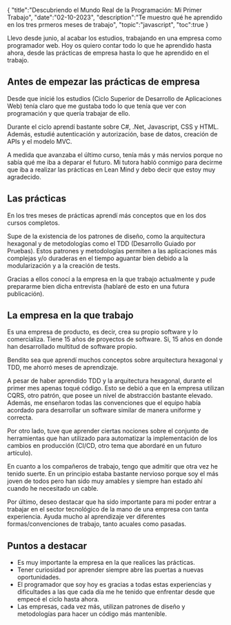 {
  "title":"Descubriendo el Mundo Real de la Programación: Mi Primer Trabajo", 
  "date":"02-10-2023",
  "description":"Te muestro qué he aprendido en los tres prmeros meses de trabajo",
  "topic":"javascript",
  "toc":true
}

Llevo desde junio, al acabar los estudios, trabajando en una empresa como programador web. Hoy os quiero contar todo lo que he aprendido hasta ahora, desde las prácticas de empresa hasta lo que he aprendido en el trabajo.

## Antes de empezar las prácticas de empresa

Desde que inicié los estudios (Ciclo Superior de Desarrollo de Aplicaciones Web) tenía claro que me gustaba todo lo que tenía que ver con programación y que quería trabajar de ello.

Durante el ciclo aprendí bastante sobre C#, .Net, Javascript, CSS y HTML. Además, estudié autenticación y autorización, base de datos, creación de APIs y el modelo MVC.

A medida que avanzaba el último curso, tenía más y más nervios porque no sabía qué me iba a deparar el futuro. Mi tutora habló conmigo para decirme que iba a realizar las prácticas en Lean Mind y debo decir que estoy muy agradecido.

## Las prácticas

En los tres meses de prácticas aprendí más conceptos que en los dos cursos completos. 

Supe de la existencia de los patrones de diseño, como la arquitectura hexagonal y de metodologías como el TDD (Desarrollo Guiado por Pruebas). Estos patrones y metodologías permiten a las aplicaciones más complejas y/o duraderas en el tiempo aguantar bien debido a la modularización y a la creación de tests.

Gracias a ellos conocí a la empresa en la que trabajo actualmente y pude prepararme bien dicha entrevista (hablaré de esto en una futura publicación).


## La empresa en la que trabajo

Es una empresa de producto, es decir, crea su propio software y lo comercializa. Tiene 15 años de proyectos de software. Si, 15 años en donde han desarrollado multitud de software propio.

Bendito sea que aprendí muchos conceptos sobre arquitectura hexagonal y TDD, me ahorró meses de aprendizaje.

A pesar de haber aprendido TDD y la arquitectura hexagonal, durante el primer mes apenas toqué código. Esto se debió a que en la empresa utilizan CQRS, otro patrón, que posee un nivel de abstracción bastante elevado. Además, me enseñaron todas las convenciones que el equipo había acordado para desarrollar un software similar de manera uniforme y correcta.

Por otro lado, tuve que aprender ciertas nociones sobre el conjunto de herramientas que han utilizado para automatizar la implementación de los cambios en producción (CI/CD, otro tema que abordaré en un futuro artículo).

En cuanto a los compañeros de trabajo, tengo que admitir que otra vez he tenido suerte. En un principio estaba bastante nervioso porque soy el más joven de todos pero han sido muy amables y siempre han estado ahí cuando he necesitado un cable.

Por último, deseo destacar que ha sido importante para mi poder entrar a trabajar en el sector tecnológico de la mano de una empresa con tanta experiencia. Ayuda mucho al aprendizaje ver diferentes formas/convenciones de trabajo, tanto acuales como pasadas.


## Puntos a destacar

- Es muy importante la empresa en la que realices las prácticas.
- Tener curiosidad por aprender siempre abre las puertas a nuevas oportunidades.
- El programador que soy hoy es gracias a todas estas experiencias y dificultades a las que cada día me he tenido que enfrentar desde que empecé el ciclo hasta ahora.
- Las empresas, cada vez más, utilizan patrones de diseño y metodologías para hacer un código más mantenible.



